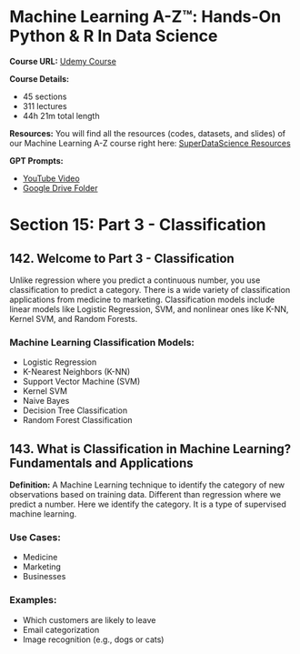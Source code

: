 # Machine Learning A-Z™: Hands-On Python & R In Data Science

**Course URL:** [Udemy Course](https://www.udemy.com/course/machinelearning)

**Course Details:**

- 45 sections
- 311 lectures
- 44h 21m total length

**Resources:**
You will find all the resources (codes, datasets, and slides) of our Machine Learning A-Z course right here:
[SuperDataScience Resources](https://www.superdatascience.com/pages/machine-learning)

**GPT Prompts:**

- [YouTube Video](https://www.youtube.com/watch?v=Bw7pAYv6iaM)
- [Google Drive Folder](https://drive.google.com/drive/u/0/folders/1ShVWcucf7f3cFe4zNbkwqUqpf_8HkgWZ)

# Section 15: Part 3 - Classification

## 142. Welcome to Part 3 - Classification

Unlike regression where you predict a continuous number, you use classification to predict a category. There is a wide variety of classification applications from medicine to marketing. Classification models include linear models like Logistic Regression, SVM, and nonlinear ones like K-NN, Kernel SVM, and Random Forests.

### Machine Learning Classification Models:

- Logistic Regression
- K-Nearest Neighbors (K-NN)
- Support Vector Machine (SVM)
- Kernel SVM
- Naive Bayes
- Decision Tree Classification
- Random Forest Classification

## 143. What is Classification in Machine Learning? Fundamentals and Applications

**Definition:** A Machine Learning technique to identify the category of new observations based on training data. Different than regression where we predict a number. Here we identify the category. It is a type of supervised machine learning.

### Use Cases:

- Medicine
- Marketing
- Businesses

### Examples:

- Which customers are likely to leave
- Email categorization
- Image recognition (e.g., dogs or cats)